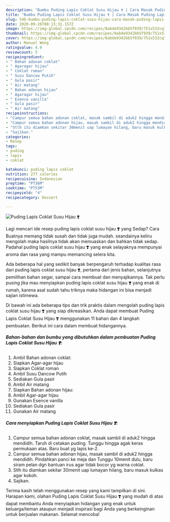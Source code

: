 ```yaml
---
description: "Bumbu Puding Lapis Coklat Susu Hijau ❣️ | Cara Masak Puding Lapis Coklat Susu Hijau ❣️ Yang Lezat"
title: "Bumbu Puding Lapis Coklat Susu Hijau ❣️ | Cara Masak Puding Lapis Coklat Susu Hijau ❣️ Yang Lezat"
slug: 546-bumbu-puding-lapis-coklat-susu-hijau-cara-masak-puding-lapis-coklat-susu-hijau-yang-lezat
date: 2020-09-26T08:13:31.157Z
image: https://img-global.cpcdn.com/recipes/8abde9342bb5f939/751x532cq70/puding-lapis-coklat-susu-hijau-❣️-foto-resep-utama.jpg
thumbnail: https://img-global.cpcdn.com/recipes/8abde9342bb5f939/751x532cq70/puding-lapis-coklat-susu-hijau-❣️-foto-resep-utama.jpg
cover: https://img-global.cpcdn.com/recipes/8abde9342bb5f939/751x532cq70/puding-lapis-coklat-susu-hijau-❣️-foto-resep-utama.jpg
author: Manuel Wong
ratingvalue: 4.9
reviewcount: 5
recipeingredient:
- " Bahan adonan coklat"
- " Agaragar hijau"
- " Coklat roman"
- " Susu Dancow Putih"
- " Gula pasir"
- " Air matang"
- " Bahan adonan hijau"
- " Agaragar hijau"
- " Esence vanilla"
- " Gula pasir"
- " Air matang"
recipeinstructions:
- "Campur semua bahan adonan coklat, masak sambil di aduk2 hingga mendidih. Taruh di cetakan puding. Tunggu hingga agak keras permukaan atas. Baru buat yg lapis ke-2."
- "Campur semua bahan adonan hijau, masak sambil di aduk2 hingga mendidih. Pindahkan panci ke meja dan Tunggu 10menit dulu, baru siram pelan dgn bantuan irus agar tidak bocor yg warna coklat."
- "Stlh itu diamkan sekitar 30menit uap lumayan hilang, baru masuk kulkas agar kokoh."
- "Sajikan."
categories:
- Resep
tags:
- puding
- lapis
- coklat

katakunci: puding lapis coklat 
nutrition: 277 calories
recipecuisine: Indonesian
preptime: "PT36M"
cooktime: "PT53M"
recipeyield: "4"
recipecategory: Dessert

---
```



![Puding Lapis Coklat Susu Hijau ❣️](https://img-global.cpcdn.com/recipes/8abde9342bb5f939/751x532cq70/puding-lapis-coklat-susu-hijau-❣️-foto-resep-utama.jpg)

Lagi mencari ide resep puding lapis coklat susu hijau ❣️ yang Sedap? Cara Buatnya memang tidak susah dan tidak juga mudah. seandainya keliru mengolah maka hasilnya tidak akan memuaskan dan bahkan tidak sedap. Padahal puding lapis coklat susu hijau ❣️ yang enak selayaknya mempunyai aroma dan rasa yang mampu memancing selera kita.

Ada beberapa hal yang sedikit banyak berpengaruh terhadap kualitas rasa dari puding lapis coklat susu hijau ❣️, pertama dari jenis bahan, selanjutnya pemilihan bahan segar, sampai cara membuat dan menyajikannya. Tak perlu pusing jika mau menyiapkan puding lapis coklat susu hijau ❣️ yang enak di rumah, karena asal sudah tahu triknya maka hidangan ini bisa menjadi sajian istimewa.




Di bawah ini ada beberapa tips dan trik praktis dalam mengolah puding lapis coklat susu hijau ❣️ yang siap dikreasikan. Anda dapat membuat Puding Lapis Coklat Susu Hijau ❣️ menggunakan 11 bahan dan 4 langkah pembuatan. Berikut ini cara dalam membuat hidangannya.

<!--inarticleads1-->

##### Bahan-bahan dan bumbu yang dibutuhkan dalam pembuatan Puding Lapis Coklat Susu Hijau ❣️:

1. Ambil  Bahan adonan coklat:
1. Siapkan  Agar-agar hijau
1. Siapkan  Coklat roman
1. Ambil  Susu Dancow Putih
1. Sediakan  Gula pasir
1. Ambil  Air matang
1. Siapkan  Bahan adonan hijau:
1. Ambil  Agar-agar hijau
1. Gunakan  Esence vanilla
1. Sediakan  Gula pasir
1. Gunakan  Air matang




<!--inarticleads2-->

##### Cara menyiapkan Puding Lapis Coklat Susu Hijau ❣️:

1. Campur semua bahan adonan coklat, masak sambil di aduk2 hingga mendidih. Taruh di cetakan puding. Tunggu hingga agak keras permukaan atas. Baru buat yg lapis ke-2.
1. Campur semua bahan adonan hijau, masak sambil di aduk2 hingga mendidih. Pindahkan panci ke meja dan Tunggu 10menit dulu, baru siram pelan dgn bantuan irus agar tidak bocor yg warna coklat.
1. Stlh itu diamkan sekitar 30menit uap lumayan hilang, baru masuk kulkas agar kokoh.
1. Sajikan.




Terima kasih telah menggunakan resep yang kami tampilkan di sini. Harapan kami, olahan Puding Lapis Coklat Susu Hijau ❣️ yang mudah di atas dapat membantu Anda menyiapkan hidangan yang enak untuk keluarga/teman ataupun menjadi inspirasi bagi Anda yang berkeinginan untuk berjualan makanan. Selamat mencoba!
